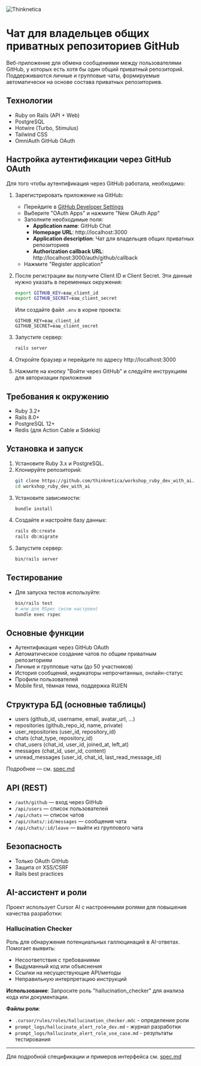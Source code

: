 ![Thinknetica](public/thinknetika_logo.png)

# Чат для владельцев общих приватных репозиториев GitHub

Веб-приложение для обмена сообщениями между пользователями GitHub, у которых есть хотя бы один общий приватный репозиторий. Поддерживаются личные и групповые чаты, формируемые автоматически на основе состава приватных репозиториев.

## Технологии
- Ruby on Rails (API + Web)
- PostgreSQL
- Hotwire (Turbo, Stimulus)
- Tailwind CSS
- OmniAuth GitHub OAuth

## Настройка аутентификации через GitHub OAuth

Для того чтобы аутентификация через GitHub работала, необходимо:

1. Зарегистрировать приложение на GitHub:
   - Перейдите в [GitHub Developer Settings](https://github.com/settings/developers)
   - Выберите "OAuth Apps" и нажмите "New OAuth App"
   - Заполните необходимые поля:
     - **Application name**: GitHub Chat
     - **Homepage URL**: http://localhost:3000
     - **Application description**: Чат для владельцев общих приватных репозиториев
     - **Authorization callback URL**: http://localhost:3000/auth/github/callback
   - Нажмите "Register application"

2. После регистрации вы получите Client ID и Client Secret. Эти данные нужно указать в переменных окружения:

   ```bash
   export GITHUB_KEY=ваш_client_id
   export GITHUB_SECRET=ваш_client_secret
   ```

   Или создайте файл `.env` в корне проекта:
   
   ```
   GITHUB_KEY=ваш_client_id
   GITHUB_SECRET=ваш_client_secret
   ```

3. Запустите сервер:

   ```bash
   rails server
   ```

4. Откройте браузер и перейдите по адресу http://localhost:3000
5. Нажмите на кнопку "Войти через GitHub" и следуйте инструкциям для авторизации приложения

## Требования к окружению

- Ruby 3.2+
- Rails 8.0+
- PostgreSQL 12+
- Redis (для Action Cable и Sidekiq)

## Установка и запуск
1. Установите Ruby 3.x и PostgreSQL.
2. Клонируйте репозиторий:
   ```sh
   git clone https://github.com/thinknetica/workshop_ruby_dev_with_ai.git
   cd workshop_ruby_dev_with_ai
   ```
3. Установите зависимости:
   ```sh
   bundle install
   ```
4. Создайте и настройте базу данных:
   ```sh
   rails db:create
   rails db:migrate
   ```
5. Запустите сервер:
   ```sh
   bin/rails server
   ```

## Тестирование
- Для запуска тестов используйте:
  ```sh
  bin/rails test
  # или для RSpec (если настроен)
  bundle exec rspec
  ```

## Основные функции
- Аутентификация через GitHub OAuth
- Автоматическое создание чатов по общим приватным репозиториям
- Личные и групповые чаты (до 50 участников)
- История сообщений, индикаторы непрочитанных, онлайн-статус
- Профили пользователей
- Mobile first, тёмная тема, поддержка RU/EN

## Структура БД (основные таблицы)
- users (github_id, username, email, avatar_url, ...)
- repositories (github_repo_id, name, private)
- user_repositories (user_id, repository_id)
- chats (chat_type, repository_id)
- chat_users (chat_id, user_id, joined_at, left_at)
- messages (chat_id, user_id, content)
- unread_messages (user_id, chat_id, last_read_message_id)

Подробнее — см. [spec.md](spec.md)

## API (REST)
- `/auth/github` — вход через GitHub
- `/api/users` — список пользователей
- `/api/chats` — список чатов
- `/api/chats/:id/messages` — сообщения чата
- `/api/chats/:id/leave` — выйти из группового чата

## Безопасность
- Только OAuth GitHub
- Защита от XSS/CSRF
- Rails best practices

## AI-ассистент и роли

Проект использует Cursor AI с настроенными ролями для повышения качества разработки:

### Hallucination Checker
Роль для обнаружения потенциальных галлюцинаций в AI-ответах. Помогает выявить:
- Несоответствия с требованиями
- Выдуманный код или объяснения
- Ссылки на несуществующие API/методы
- Неправильную интерпретацию инструкций

**Использование**: Запросите роль "hallucination_checker" для анализа кода или документации.

**Файлы роли**: 
- `.cursor/rules/roles/hallucination_checker.mdc` - определение роли
- `prompt_logs/hallucinate_alert_role_dev.md` - журнал разработки
- `prompt_logs/hallucinate_alert_role_use_case.md` - результаты тестирования

---

Для подробной спецификации и примеров интерфейса см. [spec.md](spec.md)

